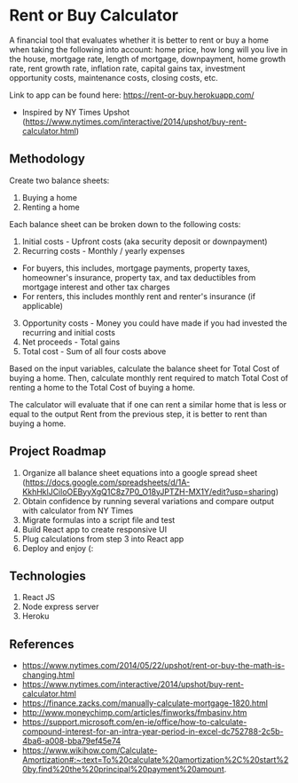 # Rent or Buy Calculator
A financial tool that evaluates whether it is better to rent or buy a home when taking the following into account: home price, how long will you live in the house, mortgage rate, length of mortgage, downpayment, home growth rate, rent growth rate, inflation rate, capital gains tax, investment opportunity costs, maintenance costs, closing costs, etc.

Link to app can be found here: https://rent-or-buy.herokuapp.com/

* Inspired by NY Times Upshot (https://www.nytimes.com/interactive/2014/upshot/buy-rent-calculator.html)

## Methodology

Create two balance sheets:
1. Buying a home
2. Renting a home

Each balance sheet can be broken down to the following costs: 
1. Initial costs - Upfront costs (aka security deposit or downpayment)
2. Recurring costs - Monthly / yearly expenses
* For buyers, this includes, mortgage payments, property taxes, homeowner's insurance, property tax, and tax deductibles from mortgage interest and other tax charges
* For renters, this includes monthly rent and renter's insurance (if applicable)
3. Opportunity costs - Money you could have made if you had invested the recurring and initial costs
4. Net proceeds - Total gains
5. Total cost - Sum of all four costs above

Based on the input variables, calculate the balance sheet for Total Cost of buying a home. Then, calculate monthly rent required to match Total Cost of renting a home to the Total Cost of buying a home.

The calculator will evaluate that if one can rent a similar home that is less or equal to the output Rent from the previous step, it is better to rent than buying a home.

## Project Roadmap

1. Organize all balance sheet equations into a google spread sheet (https://docs.google.com/spreadsheets/d/1A-KkhHklJCiloOEByyXgQ1C8z7P0_O18yJPTZH-MX1Y/edit?usp=sharing)
2. Obtain confidence by running several variations and compare output with calculator from NY Times
3. Migrate formulas into a script file and test
4. Build React app to create responsive UI
5. Plug calculations from step 3 into React app
6. Deploy and enjoy (:

## Technologies

1. React JS
2. Node express server
3. Heroku

## References

* https://www.nytimes.com/2014/05/22/upshot/rent-or-buy-the-math-is-changing.html
* https://www.nytimes.com/interactive/2014/upshot/buy-rent-calculator.html
* https://finance.zacks.com/manually-calculate-mortgage-1820.html
* http://www.moneychimp.com/articles/finworks/fmbasinv.htm
* https://support.microsoft.com/en-ie/office/how-to-calculate-compound-interest-for-an-intra-year-period-in-excel-dc752788-2c5b-4ba6-a008-bba79ef45e74
* https://www.wikihow.com/Calculate-Amortization#:~:text=To%20calculate%20amortization%2C%20start%20by,find%20the%20principal%20payment%20amount.

